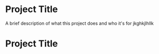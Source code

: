 
# Project Title

A brief description of what this project does and who it's for
jkghkjlhllk

# Project Title
